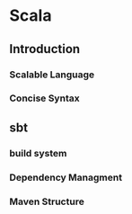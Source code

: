 # Scala

## Introduction

### Scalable Language

### Concise Syntax

## sbt

### build system

### Dependency Managment

### Maven Structure
